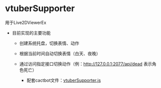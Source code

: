 # vtuberSupporter

用于Live2DViewerEx

* 目前实现的主要功能

  * 创建系统托盘，切换表情、动作

  * 根据当前时间自动切换表情（白天、夜晚）

  * 通过访问指定接口切换动作（例：http://127.0.0.1:2077/api/dead 表示角色死亡）
    * 配套cactbot文件：[vtuberSupporter.js](https://github.com/leifengsang/leileiTechnology/blob/main/cactbot/vtuberSupporter.js)